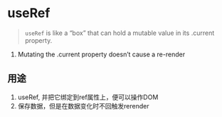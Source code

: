 # useRef

> `useRef` is like a “box” that can hold a mutable value in its .current property.

1. Mutating the .current property doesn’t cause a re-render

## 用途

1. useRef, 并把它绑定到ref属性上，便可以操作DOM
2. 保存数据，但是在数据变化时不回触发rerender
